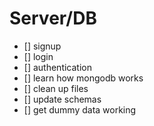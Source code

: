 # Server/DB

- [] signup
- [] login
- [] authentication
- [] learn how mongodb works
- [] clean up files
- [] update schemas
- [] get dummy data working
